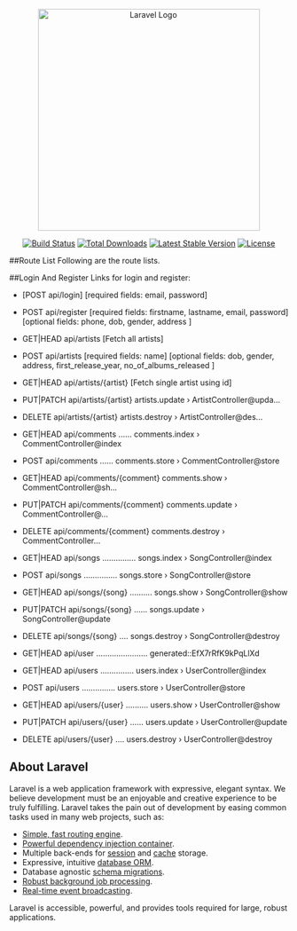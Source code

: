 <p align="center"><a href="https://laravel.com" target="_blank"><img src="https://raw.githubusercontent.com/laravel/art/master/logo-lockup/5%20SVG/2%20CMYK/1%20Full%20Color/laravel-logolockup-cmyk-red.svg" width="400" alt="Laravel Logo"></a></p>

<p align="center">
<a href="https://github.com/laravel/framework/actions"><img src="https://github.com/laravel/framework/workflows/tests/badge.svg" alt="Build Status"></a>
<a href="https://packagist.org/packages/laravel/framework"><img src="https://img.shields.io/packagist/dt/laravel/framework" alt="Total Downloads"></a>
<a href="https://packagist.org/packages/laravel/framework"><img src="https://img.shields.io/packagist/v/laravel/framework" alt="Latest Stable Version"></a>
<a href="https://packagist.org/packages/laravel/framework"><img src="https://img.shields.io/packagist/l/laravel/framework" alt="License"></a>
</p>

##Route List
Following are the route lists.

##Login And Register
Links for login and register:
- [POST            api/login] [required fields: email, password]
- POST            api/register [required fields: firstname, lastname, email, password] [optional fields: phone, dob, gender, address ]

- GET|HEAD        api/artists [Fetch all artists]
- POST            api/artists [required fields: name] [optional fields: dob, gender, address, first_release_year, no_of_albums_released ]
- GET|HEAD        api/artists/{artist} [Fetch single artist using id]
- PUT|PATCH       api/artists/{artist} artists.update › ArtistController@upda…
- DELETE          api/artists/{artist} artists.destroy › ArtistController@des…
- GET|HEAD        api/comments ...... comments.index › CommentController@index
- POST            api/comments ...... comments.store › CommentController@store
- GET|HEAD        api/comments/{comment} comments.show › CommentController@sh…
- PUT|PATCH       api/comments/{comment} comments.update › CommentController@…
- DELETE          api/comments/{comment} comments.destroy › CommentController…
- GET|HEAD        api/songs ............... songs.index › SongController@index
- POST            api/songs ............... songs.store › SongController@store
- GET|HEAD        api/songs/{song} .......... songs.show › SongController@show
- PUT|PATCH       api/songs/{song} ...... songs.update › SongController@update
- DELETE          api/songs/{song} .... songs.destroy › SongController@destroy
- GET|HEAD        api/user ....................... generated::EfX7rRfK9kPqLlXd
- GET|HEAD        api/users ............... users.index › UserController@index
- POST            api/users ............... users.store › UserController@store
- GET|HEAD        api/users/{user} .......... users.show › UserController@show
- PUT|PATCH       api/users/{user} ...... users.update › UserController@update
- DELETE          api/users/{user} .... users.destroy › UserController@destroy


## About Laravel

Laravel is a web application framework with expressive, elegant syntax. We believe development must be an enjoyable and creative experience to be truly fulfilling. Laravel takes the pain out of development by easing common tasks used in many web projects, such as:

- [Simple, fast routing engine](https://laravel.com/docs/routing).
- [Powerful dependency injection container](https://laravel.com/docs/container).
- Multiple back-ends for [session](https://laravel.com/docs/session) and [cache](https://laravel.com/docs/cache) storage.
- Expressive, intuitive [database ORM](https://laravel.com/docs/eloquent).
- Database agnostic [schema migrations](https://laravel.com/docs/migrations).
- [Robust background job processing](https://laravel.com/docs/queues).
- [Real-time event broadcasting](https://laravel.com/docs/broadcasting).

Laravel is accessible, powerful, and provides tools required for large, robust applications.

